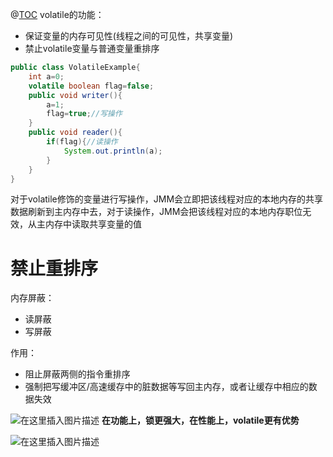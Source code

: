 ﻿@[TOC](目录)
volatile的功能：

 - 保证变量的内存可见性(线程之间的可见性，共享变量)
 - 禁止volatile变量与普通变量重排序

```java
public class VolatileExample{
	int a=0;
	volatile boolean flag=false;
	public void writer(){
		a=1;
		flag=true;//写操作
	}
	public void reader(){
		if(flag){//读操作
			System.out.println(a);
		}
	}
}
```
对于volatile修饰的变量进行写操作，JMM会立即把该线程对应的本地内存的共享数据刷新到主内存中去，对于读操作，JMM会把该线程对应的本地内存职位无效，从主内存中读取共享变量的值

# 禁止重排序
内存屏蔽：

 - 读屏蔽
 - 写屏蔽

作用：

 - 阻止屏蔽两侧的指令重排序
 - 强制把写缓冲区/高速缓存中的脏数据等写回主内存，或者让缓存中相应的数据失效


![在这里插入图片描述](https://img-blog.csdnimg.cn/235a989c83344280807b6ab072ff2cd8.png?x-oss-process=image/watermark,type_ZHJvaWRzYW5zZmFsbGJhY2s,shadow_50,text_Q1NETiBAcHVyaXR5LWdvb2Q=,size_20,color_FFFFFF,t_70,g_se,x_16)
**在功能上，锁更强大，在性能上，volatile更有优势**



![在这里插入图片描述](https://img-blog.csdnimg.cn/3b12c358e2044d10aa4fce205f00c55f.png?x-oss-process=image/watermark,type_ZHJvaWRzYW5zZmFsbGJhY2s,shadow_50,text_Q1NETiBAcHVyaXR5LWdvb2Q=,size_20,color_FFFFFF,t_70,g_se,x_16)


